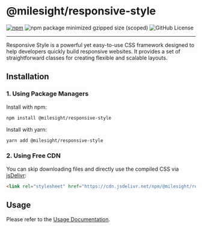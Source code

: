 # @milesight/responsive-style

[![npm](https://img.shields.io/npm/v/@milesight/responsive-style)](https://www.npmjs.com/package/@milesight/responsive-style)
![npm package minimized gzipped size (scoped)](https://img.shields.io/bundlejs/size/%40milesight/responsive-style?label=Gzipped)
![GitHub License](https://img.shields.io/github/license/Milesight-IoT/responsive-toolkit)

---

Responsive Style is a powerful yet easy-to-use CSS framework designed to help developers quickly build responsive websites. It provides a set of straightforward classes for creating flexible and scalable layouts.

## Installation

### 1. Using Package Managers

Install with npm:

```bash
npm install @milesight/responsive-style
```

Install with yarn:

```bash
yarn add @milesight/responsive-style
```

### 2. Using Free CDN

You can skip downloading files and directly use the compiled CSS via [jsDelivr](https://www.jsdelivr.com/):

```html
<link rel="stylesheet" href="https://cdn.jsdelivr.net/npm/@milesight/responsive-style/dist/index.min.css">
```

## Usage

Please refer to the [Usage Documentation](https://milesight-iot.github.io/responsive-toolkit/style/start/quick-start).

